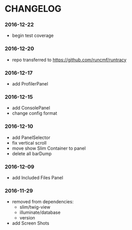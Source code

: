 # CHANGELOG

### 2016-12-22
* begin test coverage

### 2016-12-20
* repo transferred to https://github.com/runcmf/runtracy

### 2016-12-17
* add ProfilerPanel

### 2016-12-15
* add ConsolePanel
* change config format

### 2016-12-10
* add PanelSelector
* fix vertical scroll
* move show Slim Container to panel
* delete all barDump 

### 2016-12-09
* add Included Files Panel

### 2016-11-29
* removed from dependencies: 
  - slim/twig-view
  - illuminate/database
  - version
* add Screen Shots
